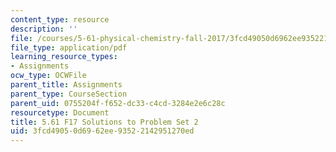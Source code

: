 ```yaml
---
content_type: resource
description: ''
file: /courses/5-61-physical-chemistry-fall-2017/3fcd49050d6962ee93522142951270ed_MIT5_61F17_pset2_soln.pdf
file_type: application/pdf
learning_resource_types:
- Assignments
ocw_type: OCWFile
parent_title: Assignments
parent_type: CourseSection
parent_uid: 0755204f-f652-dc33-c4cd-3284e2e6c28c
resourcetype: Document
title: 5.61 F17 Solutions to Problem Set 2
uid: 3fcd4905-0d69-62ee-9352-2142951270ed
---
```

